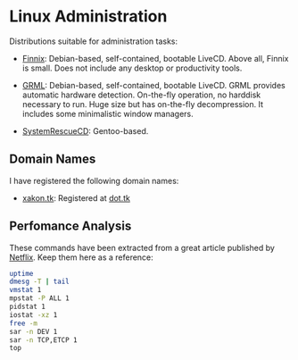 Linux Administration
====================

Distributions suitable for administration tasks:

 - [Finnix](http://www.finnix.org/):
   Debian-based, self-contained, bootable LiveCD.  Above all, Finnix is small.
   Does not include any desktop or productivity tools.

 - [GRML](http://grml.org/):
   Debian-based, self-contained, bootable LiveCD.  GRML provides automatic
   hardware detection.  On-the-fly operation, no harddisk necessary to run.
   Huge size but has on-the-fly decompression.  It includes some minimalistic
   window managers.

 - [SystemRescueCD](http://www.sysresccd.org/):
   Gentoo-based.

Domain Names
------------

I have registered the following domain names:

 - [xakon.tk](http://xakon.tk):
   Registered at [dot.tk](http://my.dot.tk/)


Perfomance Analysis
-------------------

These commands have been extracted from a great article published by
[Netflix](http://techblog.netflix.com/2015/11/linux-performance-analysis-in-60s.html).
Keep them here as a reference:

```sh
uptime
dmesg -T | tail
vmstat 1
mpstat -P ALL 1
pidstat 1
iostat -xz 1
free -m
sar -n DEV 1
sar -n TCP,ETCP 1
top
```

